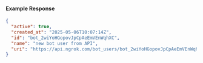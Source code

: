 <!-- Code generated for API Clients. DO NOT EDIT. -->

#### Example Response

```json
{
  "active": true,
  "created_at": "2025-05-06T10:07:14Z",
  "id": "bot_2wiYoHGopovJpCpAeEmVEnWqhXC",
  "name": "new bot user from API",
  "uri": "https://api.ngrok.com/bot_users/bot_2wiYoHGopovJpCpAeEmVEnWqhXC"
}
```
